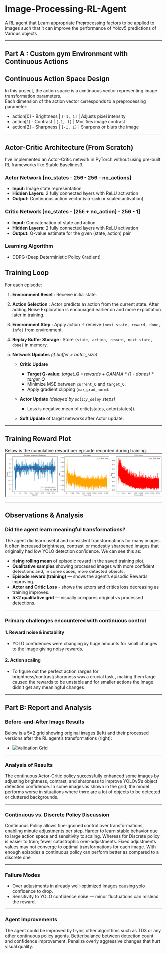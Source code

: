 
# Image-Processing-RL-Agent
A RL agent that Learn appropriate Preprocessing factors to be applied to images such that it can improve the performance of Yolov5 predictions of Various objects 

---
## Part A : **Custom gym Environment with Continuous Actions**
## Continuous Action Space Design
In this project, the action space is a continuous vector representing image transformation parameters.  
Each dimension of the action vector corresponds to a preprocessing parameter:
  - action[0] - Brightness | `[-1, 1]` | Adjusts pixel intensity
  - action[1] - Contrast | `[-1, 1]` | Modifies image contrast
  - action[2] - Sharpness | `[-1, 1]` | Sharpens or blurs the image
    
---
## Actor-Critic Architecture (From Scratch)
I've implemented an Actor-Critic network in PyTorch without using pre-built RL frameworks like Stable Baselines3.  

### Actor Network  [no_states - 256 - 256 - no_actions]
- **Input:** Image state representation  
- **Hidden Layers:** 2 fully connected layers with ReLU activation  
- **Output:** Continuous action vector (via `tanh` or scaled activation)  

### Critic Network  [no_states - (256 + no_action) - 256 - 1]
- **Input:** Concatenation of state and action  
- **Hidden Layers:** 2 fully connected layers with ReLU activation  
- **Output:** Q-value estimate for the given (state, action) pair  

### Learning Algorithm
-  DDPG (Deep Deterministic Policy Gradient)
  
## Training Loop
For each episode:
1. **Environment Reset** : Receive initial state.  
   
2. **Action Selection** : Actor predicts an action from the current state. After adding Noise Exploration is encouraged earlier on and more exploitation later in training.  

3. **Environment Step** : Apply action -> receive `(next_state, reward, done, info)` from environment.  

4. **Replay Buffer Storage** : Store `(state, action, reward, next_state, done)` in memory.  

5. **Network Updates** *(if buffer > batch_size)*  
   - **Critic Update**  
     - **Target Q-value**:  *target_Q = rewards + GAMMA * (1 - dones) * target_Q*
     - Minimize MSE between `current_Q` and `target_Q`.  
     - Apply gradient clipping (`max_grad_norm`).
       
   - **Actor Update** *(delayed by `policy_delay` steps)*  
     - Loss is negative mean of critic(states, actor(states)).
       
   - **Soft Update** of target networks after Actor update.
     
---
## Training Reward Plot

Below is the cumulative reward per episode recorded during training.  
![Cumulative Reward per Episode](results/cumulative_reward.png)

---
## Observations & Analysis

### Did the agent learn meaningful transformations?
The agent did learn useful and consistent transformations for many images.  
It often increased brightness, contrast, or modestly sharpened images that originally had low YOLO detection confidence.
We can see this as:
- **rising rolling mean** of episodic reward in the saved training plot.
- **Qualitative samples** showing processed images with more confident detections and, in some cases, more detected objects.
- **Episode reward (training)** — shows the agent’s episodic Rewards improving.
- **Actor and Critic Loss** - shows the actors and critics loss decreasing as training improves. 
- **5×2 qualitative grid** — visually compares original vs processed detections.

---

### Primary challenges encountered with continuous control

#### 1. Reward noise & instability
- YOLO confidences were changing by huge amounts for small changes to the image giving noisy rewards.  

#### 2. Action scaling 
- To figure out the perfect action ranges for brightness/contrast/sharpness was a crucial task , making them large caused the rewards to be unstable and for smaller actions the image didn't get any meaningful changes.

--- 
## Part B: Report and Analysis
### Before-and-After Image Results
Below is a 5×2 grid showing original images (left) and their processed versions after the RL agent’s transformations (right):
- ![Validation Grid](results/grid_img.png)

---

### Analysis of Results

The continuous Actor-Critic policy successfully enhanced some images by adjusting brightness, contrast, and sharpness to improve YOLOv5’s object detection confidence. In some images as shown in the grid, the model performs worse in situations where there are a lot of objects to be detected or cluttered backgrounds.

---
### Continuous vs. Discrete Policy Discussion
Continuous Policy allows fine-grained control over transformations, enabling minute adjustments per step. Harder to learn stable behavior due to large action space and sensitivity to scaling. Whereas for Discrete policy is easier to train; fewer catastrophic over-adjustments. Fixed adjustments values may not converge to optimal transformations for each image. With enough episodes a continuous policy can perform better as compared to a discrete one 

---

### Failure Modes
  - Over adjustments in already well-optimized images causing yolo confidence to drop.
  - Sensitivity to YOLO confidence noise — minor fluctuations can mislead the reward.  

---

### Agent Improvements
The agent could be improved by trying other algorithms such as TD3 or any other continuous policy agents. Better balance between detection count and confidence improvement. Penalize overly aggressive changes that hurt visual quality.
